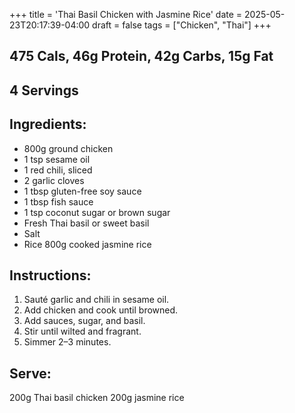 +++
title = 'Thai Basil Chicken with Jasmine Rice'
date = 2025-05-23T20:17:39-04:00
draft = false
tags = ["Chicken", "Thai"]
+++


## 475 Cals, 46g Protein, 42g Carbs, 15g Fat

## 4 Servings

## Ingredients:
- 800g ground chicken
- 1 tsp sesame oil
- 1 red chili, sliced
- 2 garlic cloves
- 1 tbsp gluten-free soy sauce
- 1 tbsp fish sauce
- 1 tsp coconut sugar or brown sugar
- Fresh Thai basil or sweet basil
- Salt
- Rice 800g cooked jasmine rice

## Instructions:
1. Sauté garlic and chili in sesame oil.
2. Add chicken and cook until browned.
3. Add sauces, sugar, and basil. 
4. Stir until wilted and fragrant.
5. Simmer 2–3 minutes.

## Serve:
200g Thai basil chicken
200g jasmine rice
